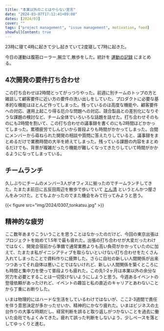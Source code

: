 ```yaml
---
title: "本業以外のことはやらない宣言"
date: "2024-03-07T17:12:41+09:00"
dates: [2024/03]
cover: ""
tags: ["project management", "issue management", motivation, food]
showFullContent: true
---
```


23時に寝て4時に起きて少し起きていて2度寝して7時に起きた。

今日の運動は腹筋ローラー,腕立て,散歩をした。統計を [運動の記録](https://docs.google.com/spreadsheets/d/1bg85QtM-LciUgey8I79uI7vW2PEwsP6TVdeIRVkACBg/edit?usp=sharing) にまとめる。

## 4次開発の要件打ち合わせ

この打ち合わせは2時間とってがっつりやった。前週に別チームのトップの方と雑談して顧客要件に近い方の要件の洗い出しをしていた。プロダクトに必要な基本的な機能はほとんど作ってしまった。残っているのは高度な機能や、顧客要件への対応、運用上起こり得る厄介な問題への対応、競合製品との差別化になりそうな課題の検討など、チーム全体でいろいろな話題を話せた。打ち合わせそのものにも2時間を割いて、この打ち合わせの議事録を書くのにも2時間ほどかかってしまった。累積疲労でしんどいから普段よりも時間がかかってしまった。合間にメンバーから尋ねられた開発の相談や質問に答えたりしていると、議事録をまとめるだけで業務時間の大半を終えてしまった。残っている課題の内容をまとめるだけでも、背景が複雑だったり機能が難しくなってきたりしていて時間がかかるようになってしまっている。

## チームランチ

久しぶりにチームのメンバー3人がオフィスに揃ったのでチームランチしてきた。たまたま前日に五反田周辺を散歩で歩いていて [とん清](https://tabelog.com/tokyo/A1316/A131603/13080630/) というとんかつ屋さんをみつけた。とてもよかったのでまた機会をみて行ってみようと思う。

{{< figure src="img/2024/0307_tonkatsu.jpg" >}}

## 精神的な疲労

ここ数年あまりこういうことを思うことはなかったのだけど、今回の東京出張はプロジェクトを始めて1.5年で最も疲れた。出張の打ち合わせが大変だったわけではなく、開発合宿前から準備で通常業務よりも高い負荷がかかっていたのに加えて、たまたま私がイニシアティブを取らないといけない打ち合わせをたくさん入れてしまったことで資料作りに疲弊した。さらに自社の新しい人間関係が出来つつあってそれ自体は悪いことではないけれど、新しい人間関係を築くところにも時間と集中力を使って普段よりも疲れた。この先1-2ヶ月は本業以外の余分な労力を必要とすることは一切受けないようにしようと思う。今週あるイベントの登壇依頼があったけれど、イベントの趣旨と私の直近のキャリアとあわないことから丁重にお断りした。

いまは物理的にはハードな生活をしているわけではないが、ここ2-3週間で責任を伴う意思決定が多かったせいか、精神的にかなり疲れた。いまはビジネスの土台作りの大事な時期だし、経営判断を誤ると取り返しがつかないことを過去に働いた会社でもよくみてきた。疲れて誤った判断をしないよう、少しペースを落としてゆっくりと進む。
